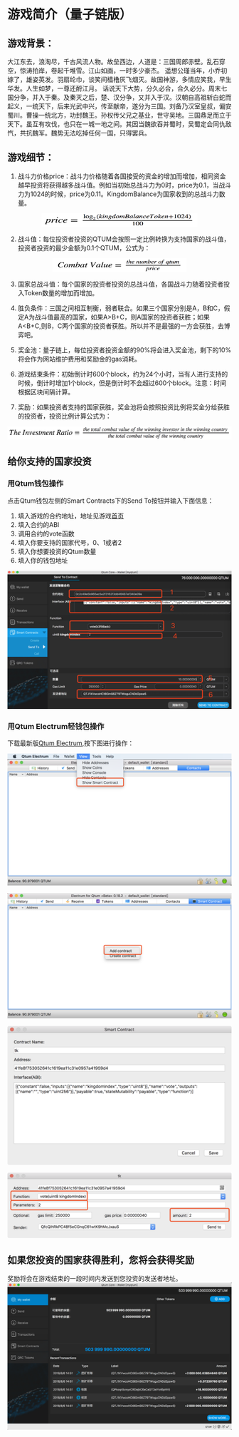 # 游戏简介（量子链版）
## 游戏背景：
大江东去，浪淘尽，千古风流人物。故垒西边，人道是：三国周郎赤壁。乱石穿空，惊涛拍岸，卷起千堆雪。江山如画，一时多少豪杰。
遥想公瑾当年，小乔初嫁了，雄姿英发。羽扇纶巾，谈笑间樯橹灰飞烟灭。故国神游，多情应笑我，早生华发。人生如梦，一尊还酹江月。
话说天下大势，分久必合，合久必分。周末七国分争，并入于秦。及秦灭之后，楚、汉分争，又并入于汉。汉朝自高祖斩白蛇而起义，一统天下，后来光武中兴，传至献帝，遂分为三国。刘备乃汉室皇叔，偏安蜀川。曹操一统北方，功封魏王。孙权传父兄之基业，世守吴地。三国鼎足而立于天下。虽互有攻伐，也只在一城一地之间。其因当魏欲吞并蜀时，吴蜀定会同仇敌忾，共抗魏军。魏势无法吃掉任何一国，只得罢兵。

## 游戏细节：

1. 战斗力价格price：战斗力价格随着各国接受的资金的增加而增加，相同资金越早投资将获得越多战斗值。例如当初始总战斗力为0时，price为0.1，当战斗力为1024的时候，price为0.11。KingdomBalance为国家收到的总战斗力数量。

<div align=center>

<img src="./pic/price.png" width="350" height="30" />

</div>

2. 战斗值：每位投资者投资的QTUM会按照一定比例转换为支持国家的战斗值，投资者投资的最少金额为0.1个QTUM，公式为：

<div align=center>

<img src="./pic/combatvalue.png" width="300" height="30"/>

</div>

3. 国家总战斗值：每个国家的投资者投资的总战斗值，各国战斗力随着投资者投入Token数量的增加而增加。

4. 胜负条件：三国之间相互制衡，弱者联合。如果三个国家分别是A，B和C，假定A为战斗值最高的国家，如果A\>B+C，则A国家的投资者获胜；如果A\<B+C,则B，C两个国家的投资者获胜。所以并不是最强的一方会获胜，去博弈吧。

5. 奖金池：量子链上，每位投资者投资金额的90%将会进入奖金池，剩下的10%将会作为网站维护费用和奖励金的gas消耗。

6. 游戏结束条件：初始倒计时600个block，约为24个小时，当有人进行支持的时候，倒计时增加1个block，但是倒计时不会超过600个block。注意：时间根据区块间隔计算。

7. 奖励：如果投资者支持的国家获胜，奖金池将会按照投资比例将奖金分给获胜的投资者，投资比例计算公式为：

<div align=center>

<img src="./pic/ratio.png" width="600" height="30"/>

</div>


## 给你支持的国家投资
### 用Qtum钱包操作
点击Qtum钱包左侧的Smart Contracts下的Send To按钮并输入下面信息：
1. 填入游戏的合约地址，地址见游戏[首页](http://contract.games/)
2. 填入合约的ABI
3. 调用合约的vote函数
4. 填入你要支持的国家代号，0、1或者2
5. 填入你想要投资的Qtum数量
6. 填入你的钱包地址

![image](./pic/sendto.jpeg)

### 用Qtum Electrum轻钱包操作
下载最新版[Qtum Electrum](https://github.com/qtumproject/qtum-electrum),按下图进行操作：

![image](./pic/electrum-1.png)

![image](./pic/electrum-2.png)

![image](./pic/electrum-3.png)

![image](./pic/electrum-4.png)

## 如果您投资的国家获得胜利，您将会获得奖励
奖励将会在游戏结束的一段时间内发送到您投资的发送者地址。
![image](./pic/reward.png)

